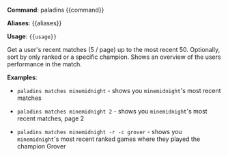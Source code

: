 **Command**: paladins {{command}}

**Aliases**: {{aliases}}

**Usage**: `{{usage}}`


Get a user's recent matches (5 / page) up to the most recent 50. Optionally, sort by only ranked or a specific champion. Shows an overview of the users performance in the match.


**Examples**:

* `paladins matches minemidnight` - shows you `minemidnight`'s most recent matches

* `paladins matches minemidnight 2` - shows you `minemidnight`'s most recent matches, page 2

* `paladins matches minemidnight -r -c grover` - shows you `minemidnight`'s most recent ranked games where they played the champion Grover
